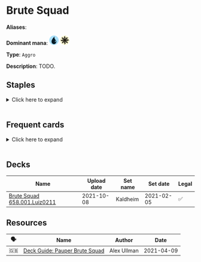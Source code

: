 <!-- This page is automatically generated by Myr: do not update it manually. Changes directly applied here will be lost. -->
# Brute Squad

**Aliases**: 

**Dominant mana**: <img src="../resources/images/mana/U.png" width="25"/> <img src="../resources/images/mana/W.png" width="25"/>

**Type**: `Aggro`

**Description**: TODO.

## **Staples**

<details>
  <summary>Click here to expand</summary>
</details><br/>

## **Frequent cards**

<details>
  <summary>Click here to expand</summary>
</details><br/>

## **Decks**

| Name | Upload date | Set name | Set date | Legal |
| -----| ----------- | -------- | -------- | ----- |
| [Brute Squad 658.001.Luiz0211](https://www.mtggoldfish.com/deck/4351093) | 2021-10-08 | Kaldheim | 2021-02-05 | ✅ |



## **Resources**

| 🗣️ | Name | Author | Date |
| -- | ---- | ------ | ---- |
| 🇬🇧 | [Deck Guide: Pauper Brute Squad](https://strategy.channelfireball.com/all-strategy/home/deck-guide-pauper-brute-squad/) | Alex Ullman | 2021-04-09   |

